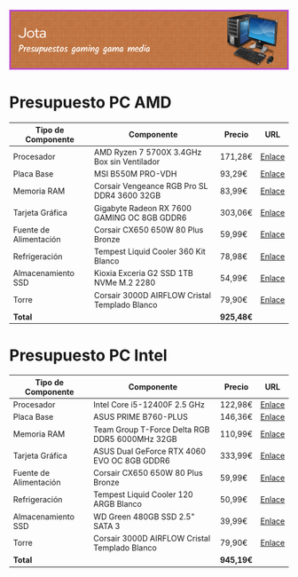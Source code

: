 

![](assets/20250331_202307_cabecera.png)

# Presupuesto PC AMD

| Tipo de Componente       | Componente                                      | Precio   | URL |
|--------------------------|------------------------------------------------|----------|-----|
| Procesador               | AMD Ryzen 7 5700X 3.4GHz Box sin Ventilador    | 171,28€  |  [Enlace](https://www.pccomponentes.com/amd-ryzen-7-5700x-34ghz-box-sin-ventilador)   |
| Placa Base               | MSI B550M PRO-VDH                              | 93,29€   |   [Enlace](https://www.pccomponentes.com/msi-b550m-pro-vdh)  |
| Memoria RAM              | Corsair Vengeance RGB Pro SL DDR4 3600 32GB    | 83,99€   |   [Enlace](https://www.pccomponentes.com/corsair-vengeance-rgb-pro-sl-ddr4-3600-pc4-28800-32gb-2x16gb-cl18-optimizado-amd-ryzen)  |
| Tarjeta Gráfica          | Gigabyte Radeon RX 7600 GAMING OC 8GB GDDR6    | 303,06€  |   [Enlace](https://www.pccomponentes.com/tarjeta-grafica-gigabyte-radeon-rx-7600-gaming-oc-8gb-gddr6)  |
| Fuente de Alimentación   | Corsair CX650 650W 80 Plus Bronze              | 59,99€   |   [Enlace](https://www.pccomponentes.com/corsair-cx650-650-w-80-plus-bronze)  |
| Refrigeración            | Tempest Liquid Cooler 360 Kit Blanco           | 78,98€   |  [Enlace](https://www.pccomponentes.com/tempest-liquid-cooler-360-kit-de-refrigeracion-liquida-blanco)   |
| Almacenamiento SSD       | Kioxia Exceria G2 SSD 1TB NVMe M.2 2280        | 54,99€   |   [Enlace](https://www.pccomponentes.com/kioxia-exceria-g2-unidad-ssd-1tb-nvme-m2-2280)  |
| Torre                    | Corsair 3000D AIRFLOW Cristal Templado Blanco  | 79,90€   |   [Enlace](https://www.pccomponentes.com/corsair-3000d-airflow-cristal-templado-usb-30-blanca)  |
| **Total**                |                                                 | **925,48€** |     |

# Presupuesto PC Intel

| Tipo de Componente       | Componente                                      | Precio   | URL |
|--------------------------|------------------------------------------------|----------|-----|
| Procesador               | Intel Core i5-12400F 2.5 GHz                   | 122,98€  |   [Enlace](https://www.pccomponentes.com/intel-core-i5-12400f-25-ghz)  |
| Placa Base               | ASUS PRIME B760-PLUS                           | 146,36€  |  [Enlace](https://www.pccomponentes.com/asus-prime-b760-plus)   |
| Memoria RAM              | Team Group T-Force Delta RGB DDR5 6000MHz 32GB | 110,99€  |   [Enlace](https://www.pccomponentes.com/memoria-ram-team-group-t-force-delta-rgb-ddr5-6000mhz-32gb-2x16gb-cl30-dual-amd-expo-e-intel-xmp-negro)  |
| Tarjeta Gráfica          | ASUS Dual GeForce RTX 4060 EVO OC 8GB GDDR6    | 333,99€  |   [Enlace](https://www.pccomponentes.com/asus-dual-geforce-rtx-4060-evo-oc-edition-8gb-gddr6-dlss3)  |
| Fuente de Alimentación   | Corsair CX650 650W 80 Plus Bronze              | 59,99€   |  [Enlace](https://www.pccomponentes.com/corsair-cx650-650-w-80-plus-bronze)   |
| Refrigeración            | Tempest Liquid Cooler 120 ARGB Blanco          | 50,99€   |  [Enlace](https://www.pccomponentes.com/tempest-liquid-cooler-120-argb-kit-refrigeracion-liquida-blanco)   |
| Almacenamiento SSD       | WD Green 480GB SSD 2.5" SATA 3                 | 39,99€   |   [Enlace](https://www.pccomponentes.com/wd-green-480gb-ssd-25-sata-3)  |
| Torre                    | Corsair 3000D AIRFLOW Cristal Templado Blanco  | 79,90€   |  [Enlace](https://www.pccomponentes.com/corsair-3000d-airflow-cristal-templado-usb-30-blanca)   |
| **Total**                |                                                 | **945,19€** |     |


